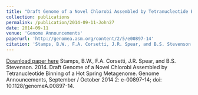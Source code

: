 ```yaml
---
title: "Draft Genome of a Novel Chlorobi Assembled by Tetranucleotide Binning of a Hot Spring Metagenome"
collection: publications
permalink: /publication/2014-09-11-John27
date: 2014-09-11
venue: 'Genome Announcements'
paperurl: 'http://genomea.asm.org/content/2/5/e00897-14'
citation: 'Stamps, B.W., F.A. Corsetti, J.R. Spear, and B.S. Stevenson.  2014.  Draft Genome of a Novel Chlorobi Assembled by Tetranucleotide Binning of a Hot Spring Metagenome.  Genome Announcements, September / October 2014 2: e-00897-14; doi: 10.1128/genomeA.00897-14.'
---
```


<a href='http://genomea.asm.org/content/2/5/e00897-14'>Download paper here</a>
Stamps, B.W., F.A. Corsetti, J.R. Spear, and B.S. Stevenson.  2014.  Draft Genome of a Novel Chlorobi Assembled by Tetranucleotide Binning of a Hot Spring Metagenome.  Genome Announcements, September / October 2014 2: e-00897-14; doi: 10.1128/genomeA.00897-14.

